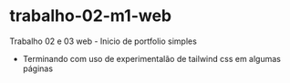 # trabalho-02-m1-web
Trabalho 02 e 03 web - Inicio de portfolio simples
- Terminando com uso de experimentalão de tailwind css em algumas páginas
